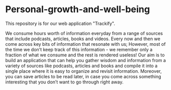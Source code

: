 # Personal-growth-and-well-being
This repository is for our web application "Trackify".

We consume hours worth of information everyday from a range of sources that include podcasts, articles, books and videos. Every now and then we come across key bits of information that resonate with us; However, most of the time we don’t keep track of this information - we remember only a fraction of what we consume and the rest is rendered useless! Our aim is to build an application that can help you gather wisdom and information from a variety of sources like podcasts, articles and books and compile it into a single place where it is easy to organize and revisit  information. Moreover, you can save articles to be read later, in case you come across something interesting that you don’t want to go through right away.
